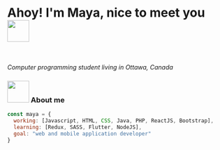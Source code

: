 
<h1>Ahoy! I'm Maya, nice to meet you <img src="https://media.giphy.com/media/mGcNjsfWAjY5AEZNw6/giphy.gif" width="50"></h1> </br> 
<p><em> Computer programming student living in Ottawa, Canada</em></p>

 ### <img src="https://media.giphy.com/media/WUlplcMpOCEmTGBtBW/giphy.gif" width="50">  About me   
```javascript
const maya = {
  working: [Javascript, HTML, CSS, Java, PHP, ReactJS, Bootstrap],
  learning: [Redux, SASS, Flutter, NodeJS],
  goal: "web and mobile application developer"
}
```
